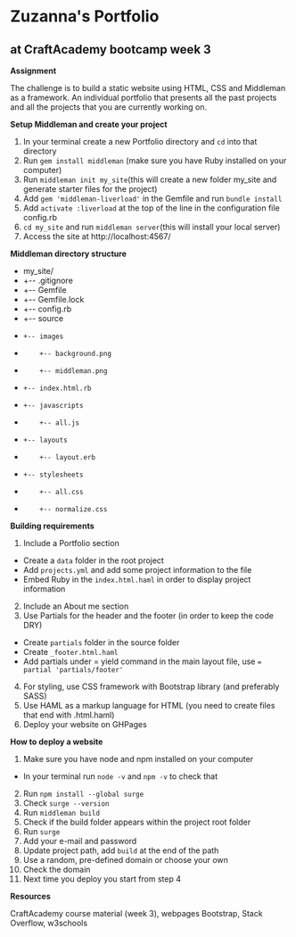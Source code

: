 # Zuzanna's Portfolio
## at CraftAcademy bootcamp week 3

**Assignment**

The challenge is to build a static website using HTML, CSS and Middleman as a framework. An individual portfolio that presents all the past projects and all the projects that you are currently working on.

**Setup  Middleman and create your project**

1. In your terminal create a new Portfolio directory and `cd` into that directory
2. Run `gem install middleman` (make sure you have Ruby installed on your computer)
3. Run `middleman init my_site`(this will create a new folder my_site and generate starter files for the project)
4. Add `gem 'middleman-liverload'` in the Gemfile and run `bundle install`
5. Add `activate :liverload` at the top of the line in the configuration file config.rb
6. `cd my_site` and run `middleman server`(this will install your local server)
7. Access the site at http://localhost:4567/

**Middleman directory structure**

* my_site/
* +-- .gitignore
* +-- Gemfile
* +-- Gemfile.lock
* +-- config.rb
* +-- source
*     +-- images
*         +-- background.png
*         +-- middleman.png
*     +-- index.html.rb
*     +-- javascripts
*         +-- all.js
*     +-- layouts
*         +-- layout.erb
*     +-- stylesheets
*         +-- all.css
*         +-- normalize.css

**Building requirements**

1. Include a Portfolio section
* Create a `data` folder in the root project
 * Add `projects.yml` and add some project information to the file
 * Embed Ruby in the `index.html.haml` in order to display project information
2. Include an About me section
3. Use Partials for the header and the footer (in order to keep the code DRY)
* Create `partials` folder in the source folder
* Create `_footer.html.haml`
* Add partials under = yield command in the main layout file, use `= partial 'partials/footer'`
4. For styling, use CSS framework with Bootstrap library (and preferably SASS)
5. Use HAML as a markup language for HTML (you need to create files that end with .html.haml)
6. Deploy your website on GHPages

**How to deploy a website**

1. Make sure you have node and npm installed on your computer
* In your terminal run `node -v` and `npm -v` to check that
2. Run `npm install --global surge`
3. Check `surge --version`
4. Run `middleman build`
5. Check if the build folder appears within the project root folder
6. Run `surge`
7. Add your e-mail and password
8. Update project path, add `build` at the end of the path
9. Use a random, pre-defined domain or choose your own
10. Check the domain
11. Next time you deploy you start from step 4

**Resources**

CraftAcademy course material (week 3), webpages Bootstrap, Stack Overflow, w3schools
